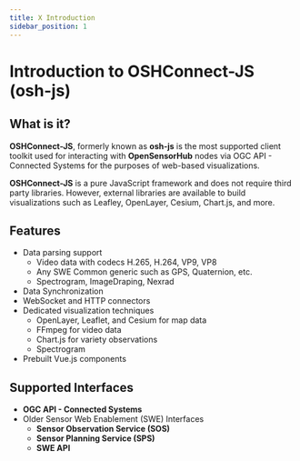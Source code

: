 ```yaml
---
title: X Introduction
sidebar_position: 1
---
```



# Introduction to OSHConnect-JS (osh-js)

## What is it?
**OSHConnect-JS**, formerly known as **osh-js** is the most supported client toolkit used for interacting with **OpenSensorHub** nodes via OGC API - Connected Systems for the purposes of web-based visualizations.


**OSHConnect-JS** is a pure JavaScript framework and does not require third party libraries. However, external libraries are available to build visualizations such as Leafley, OpenLayer, Cesium, Chart.js, and more.

## Features 
- Data parsing support
    - Video data with codecs H.265, H.264, VP9, VP8
    - Any SWE Common generic such as GPS, Quaternion, etc.
    - Spectrogram, ImageDraping, Nexrad
- Data Synchronization
- WebSocket and HTTP connectors
- Dedicated visualization techniques
    - OpenLayer, Leaflet, and Cesium for map data
    - FFmpeg for video data
    - Chart.js for variety observations
    - Spectrogram
- Prebuilt Vue.js components

## Supported Interfaces
- **OGC API - Connected Systems**
- Older Sensor Web Enablement (SWE) Interfaces
    - **Sensor Observation Service (SOS)**
    - **Sensor Planning Service (SPS)**
    - **SWE API**